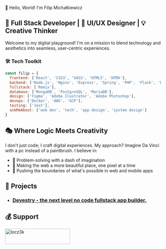 👋 Hello, World! I'm Filip Michałkiewicz

## 🚀 Full Stack Developer | 🎨 UI/UX Designer | 💡 Creative Thinker

Welcome to my digital playground! I'm on a mission to blend technology and aesthetics into seamless, user-centric experiences.

### 🛠️ Tech Toolkit

```javascript
const filip = {
  frontend: ['React', 'CSS3', 'SASS', 'HTML5', 'HTMX'],
  backend: ['Node.js', 'Nginx', 'Express', 'Spring', 'PHP', 'Flask', 'Deno'],
  fullstack: ['Remix'],
  database: ['MongoDB', 'PostgreSQL', 'MariaDB'],
  design: ['Figma', 'Adobe Ilustrator', 'Adobe Photoshop'],
  devops: ['Docker', 'AWS', 'GCP'],
  testing: ['Jest'],
  askMeAbout: ['web dev', 'tech', 'app design', 'system design']
}
```
## 🎭 Where Logic Meets Creativity
I don't just code; I craft digital experiences. My approach? Imagine Da Vinci with a pc instead of a paintbrush. I believe in:

- 🧠 Problem-solving with a dash of imagination
- 🌈 Making the web a more beautiful place, one pixel at a time
- 🚀 Pushing the boundaries of what's possible in web and mobile apps

## 🔭 Projects
- ### [Devestry - the next level no code fullstack app builder.](https://devestry.com)

## 💰 Support
<p><a href="https://www.buymeacoffee.com/locz3k"> <img align="left" src="https://cdn.buymeacoffee.com/buttons/v2/default-yellow.png" height="50" width="210" alt="locz3k" /></a></p><br><br>

